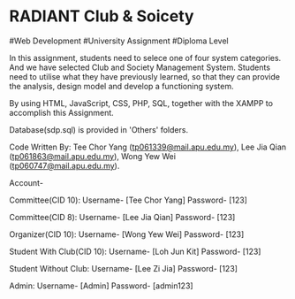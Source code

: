 # RADIANT Club & Soicety
#Web Development #University Assignment #Diploma Level

In this assignment, students need to selece one of four system categories. And we have selected Club and Society Management System. 
Students need to utilise what they have previously learned, so that they can provide the analysis, design model and develop a functioning system.

By using HTML, JavaScript, CSS, PHP, SQL, together with the XAMPP to accomplish this Assignment.

Database(sdp.sql) is provided in 'Others' folders.

Code Written By: Tee Chor Yang (tp061339@mail.apu.edu.my), Lee Jia Qian (tp061863@mail.apu.edu.my), Wong Yew Wei (tp060747@mail.apu.edu.my).

Account-

Committee(CID 10):
Username- [Tee Chor Yang] 
Password- [123]

Committee(CID 8):
Username- [Lee Jia Qian]
Password- [123]

Organizer(CID 10):
Username- [Wong Yew Wei]
Password- [123]

Student With Club(CID 10):
Username- [Loh Jun Kit]
Password- [123]

Student Without Club:
Username- [Lee Zi Jia]
Password- [123]

Admin:
Username- [Admin]
Password- [admin123]

